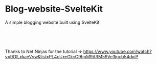 # Blog-website-SvelteKit
A simple blogging website built using SvelteKit

<br>
<br>
<br>

Thanks to Net Ninjas for the tutorial => https://www.youtube.com/watch?v=9OlLxkaeVvw&list=PL4cUxeGkcC9hpM9ARM59Ve3jqcb54dqiP
